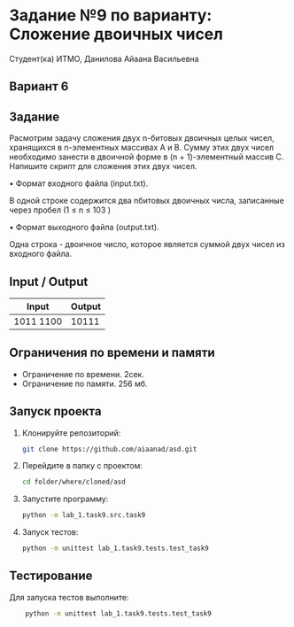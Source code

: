 # Задание №9 по варианту: Сложение двоичных чисел
Студент(ка) ИТМО, Данилова Айаана Васильевна

## Вариант 6

## Задание
Расмотрим задачу сложения двух n-битовых двоичных целых чисел, хранящихся в n-элементных массивах A и B. Сумму этих двух чисел необходимо
занести в двоичной форме в (n + 1)-элементный массив C. Напишите скрипт для
сложения этих двух чисел.


• Формат входного файла (input.txt). 

В одной строке содержится два nбитовых двоичных числа, записанные через пробел (1 ≤ n ≤ 103
)

• Формат выходного файла (output.txt). 

Одна строка - двоичное число,
которое является суммой двух чисел из входного файла.

## Input / Output 

| Input     | Output |
|-----------|--------|
| 1011 1100 | 10111  |

## Ограничения по времени и памяти

- Ограничение по времени. 2сек.
- Ограничение по памяти. 256 мб.


## Запуск проекта
1. Клонируйте репозиторий:
   ```bash
   git clone https://github.com/aiaanad/asd.git
   ```
2. Перейдите в папку с проектом:
   ```bash
   cd folder/where/cloned/asd
   ```
3. Запустите программу:
   ```bash
   python -m lab_1.task9.src.task9
   ```

4. Запуск тестов:
   ```bash
   python -m unittest lab_1.task9.tests.test_task9
   ```


## Тестирование
Для запуска тестов выполните:
```bash
    python -m unittest lab_1.task9.tests.test_task9
```
